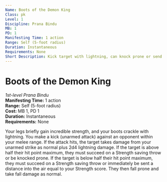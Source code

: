 ```yaml
---
Name: Boots of the Demon King
Class: pk
Level: 1
Discipline: Prana Bindu
MB: 1
PD: 1
Manifesting Time: 1 action
Range: Self (5-foot radius)
Duration: Instantaneous
Requirements: None
Short Description: Kick target with lightning, can knock prone or send target flying
---
```

# Boots of the Demon King
*1st-level Prana Bindu*\
**Manifesting Time:** 1 action\
**Range:** Self (5-foot radius)\
**Cost:** MB 1, PD 1\
**Duration:** Instantaneous\
**Requirements:** None

Your legs briefly gain incredible strength,
and your boots crackle with lightning. You make a kick (unarmed
attack) against an opponent within your melee range. If the
attack hits, the target takes damage from your unarmed strike
as normal plus 2d4 lightning damage. If the target is above
half their hit point maximum, they must succeed on a Strength
saving throw or be knocked prone. If the target is below half
their hit point maximum, they must succeed on a Strength saving
throw or immediately be sent a distance into the air equal
to your Strength score. They then fall prone and take fall
damage as normal.
